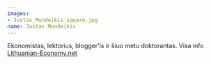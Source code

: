 ```yaml
---
images:
- Justas_Mundeikis_square.jpg
name: Justas Mundeikis
---
```


Ekonomistas, lektorius, blogger'is ir šiuo metu doktorantas. Visa info [Lithuanian-Economy.net](Lithuanian-Economy.net)